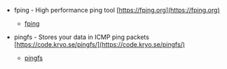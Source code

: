 * fping - High performance ping tool [https://fping.org](https://fping.org)
  * [fping](https://github.com/schweikert/fping)
 
* pingfs - Stores your data in ICMP ping packets [https://code.kryo.se/pingfs/](https://code.kryo.se/pingfs/)
  * [pingfs](https://github.com/yarrick/pingfs)
